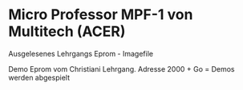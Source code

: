 # Micro Professor MPF-1 von Multitech (ACER)
Ausgelesenes Lehrgangs Eprom - Imagefile

Demo Eprom vom Christiani Lehrgang.
Adresse 2000 + Go = Demos werden abgespielt 
